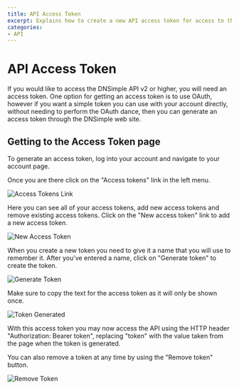 ```yaml
---
title: API Access Token
excerpt: Explains how to create a new API access token for access to the API version 2 and higher.
categories:
- API
---
```


# API Access Token

If you would like to access the DNSimple API v2 or higher, you will need an access token. One option for getting an access token is to use OAuth, however if you want a simple token you can use with your account directly, without needing to perform the OAuth dance, then you can generate an access token through the DNSimple web site.

## Getting to the Access Token page

To generate an access token, log into your account and navigate to your account page.

Once you are there click on the "Access tokens" link in the left menu.

![Access Tokens Link](/files/access-tokens-link.png)

Here you can see all of your access tokens, add new access tokens and remove existing access tokens. Click on the "New access token" link to add a new access token.

![New Access Token](/files/access-token-new.png)

When you create a new token you need to give it a name that you will use to remember it. After you've entered a name, click on "Generate token" to create the token.

![Generate Token](/files/access-token-generate.png)

Make sure to copy the text for the access token as it will only be shown once.

![Token Generated](/files/access-token-generated.png)

With this access token you may now access the API using the HTTP header "Authorization: Bearer token", replacing "token" with the value taken from the page when the token is generated.

You can also remove a token at any time by using the "Remove token" button.

![Remove Token](/files/access-token-remove.png)






